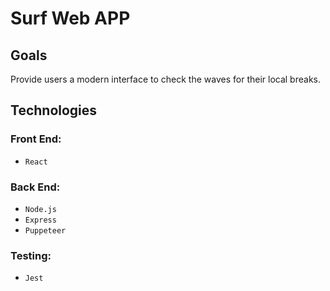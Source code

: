 # Surf Web APP

## Goals

Provide users a modern interface to check the waves for their local breaks. 

## Technologies

### Front End:
- `React`
  
### Back End:
- `Node.js`
- `Express`
- `Puppeteer`

### Testing:
- `Jest`